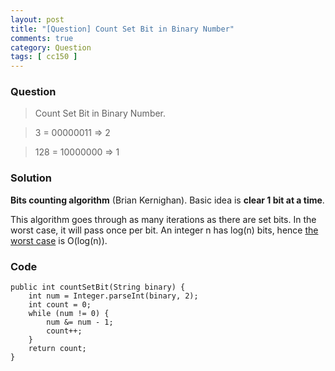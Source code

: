 ```yaml
---
layout: post
title: "[Question] Count Set Bit in Binary Number"
comments: true
category: Question
tags: [ cc150 ]
---
```


### Question 

> Count Set Bit in Binary Number.

> 3 = 00000011 => 2

> 128 = 10000000 => 1

### Solution

__Bits counting algorithm__ (Brian Kernighan). Basic idea is __clear 1 bit at a time__. 

This algorithm goes through as many iterations as there are set bits. In the worst case, it will pass once per bit. An integer n has log(n) bits, hence [the worst case](http://stackoverflow.com/a/12381102) is O(log(n)).

### Code

	public int countSetBit(String binary) {
		int num = Integer.parseInt(binary, 2);
		int count = 0;
		while (num != 0) {
			num &= num - 1;
			count++;
		}
		return count;
	}
